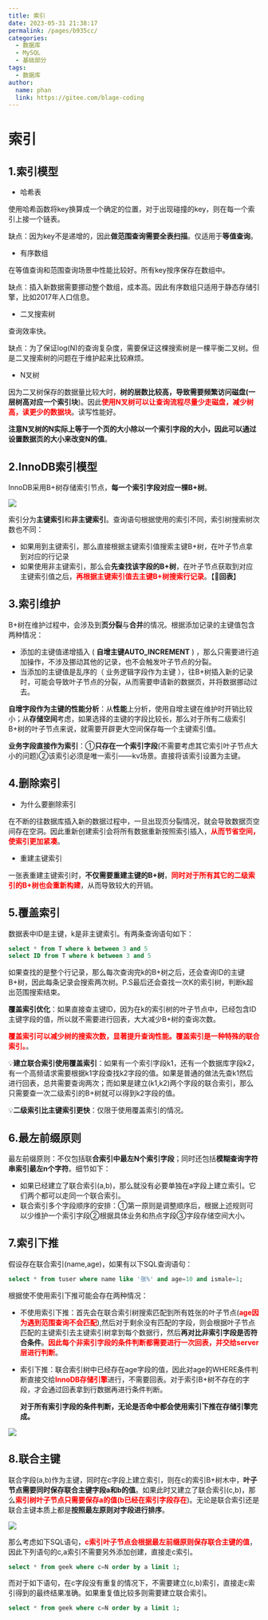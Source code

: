 ```yaml
---
title: 索引
date: 2023-05-31 21:38:17
permalink: /pages/b935cc/
categories:
  - 数据库
  - MySQL
  - 基础部分
tags:
  - 数据库
author: 
  name: phan
  link: https://gitee.com/blage-coding
---
```

# 索引

## 1.索引模型

- 哈希表

使用哈希函数将key换算成一个确定的位置，对于出现碰撞的key，则在每一个索引上接一个链表。

缺点：因为key不是递增的，因此**做范围查询需要全表扫描**。仅适用于**等值查询**。

- 有序数组

在等值查询和范围查询场景中性能比较好。所有key按序保存在数组中。

缺点：插入新数据需要挪动整个数组，成本高。因此有序数组只适用于静态存储引擎，比如2017年人口信息。

- 二叉搜索树

查询效率快。

缺点：为了保证log(N)的查询复杂度，需要保证这棵搜索树是一棵平衡二叉树。但是二叉搜索树的问题在于维护起来比较麻烦。

- N叉树

因为二叉树保存的数据量比较大时，**树的层数比较高，导致需要频繁访问磁盘(一层树高对应一个索引块**)。因此<font color="red">**使用N叉树可以让查询流程尽量少走磁盘，减少树高，读更少的数据块**</font>。读写性能好。

**注意N叉树的N实际上等于一个页的大小除以一个索引字段的大小，因此可以通过设置数据页的大小来改变N的值**。

## 2.InnoDB索引模型

InnoDB采用B+树存储索引节点，**每一个索引字段对应一棵B+树**。

![](https://jsd.cdn.zzko.cn/gh/blage-coding/picx-images-hosting@master/20230601/image.280dtt4o3pj4.webp)

索引分为**主键索引**和**非主键索引**。查询语句根据使用的索引不同，索引树搜索树次数也不同：

- 如果用到主键索引，那么直接根据主键索引值搜索主键B+树，在叶子节点拿到对应的行记录
- 如果使用非主键索引，那么会**先查找该字段的B+树**，在叶子节点获取到对应主键索引值之后，<font color="red">**再根据主键索引值去主键B+树搜索行记录**</font>。【🔑**回表**】

## 3.索引维护

B+树在维护过程中，会涉及到**页分裂**与**合并**的情况。根据添加记录的主键值包含两种情况：

- 添加的主键值递增插入  (  **自增主键AUTO_INCREMENT**  )  ，那么只需要进行追加操作，不涉及挪动其他的记录，也不会触发叶子节点的分裂。
- 当添加的主键值是乱序的（ 业务逻辑字段作为主键 ），往B+树插入新的记录时，可能会导致叶子节点的分裂，从而需要申请新的数据页，并将数据挪动过去。

**自增字段作为主键的性能分析**：从**性能**上分析，使用自增主键在维护时开销比较小；从**存储空间**考虑，如果选择的主键的字段比较长，那么对于所有二级索引B+树的叶子节点来说，就需要开辟更大空间保存每一个主键索引值。

**业务字段直接作为索引**：①**只存在一个索引字段**(不需要考虑其它索引叶子节点大小的问题)②该索引必须是唯一索引——kv场景。直接将该索引设置为主键。

## 4.删除索引

- 为什么要删除索引

在不断的往数据库插入新的数据过程中，一旦出现页分裂情况，就会导致数据页空间存在空洞。因此重新创建索引会将所有数据重新按照索引插入，<font color="red">**从而节省空间，使索引更加紧凑**</font>。

- 重建主键索引

一张表重建主键索引时，**不仅需要重建主键的B+树**，<font color="red">**同时对于所有其它的二级索引的B+树也会重新构建**</font>，从而导致较大的开销。

## 5.覆盖索引

数据表中ID是主键，k是非主键索引。有两条查询语句如下：

```sql
select * from T where k between 3 and 5
select ID from T where k between 3 and 5
```

如果查找的是整个行记录，那么每次查询完k的B+树之后，还会查询ID的主键B+树，因此每条记录会搜索两次树。P.S最后还会查找一次K的索引树，判断k超出范围搜索结束。

**覆盖索引优化**：如果直接查主键ID，因为在k的索引树的叶子节点中，已经包含ID主键字段的值，所以就不需要进行回表，大大减少B+树的查询次数。

<font color="red">**覆盖索引可以减少树的搜索次数，显著提升查询性能。覆盖索引是一种特殊的联合索引。**</font>。

💡**建立联合索引使用覆盖索引**：如果有一个索引字段k1，还有一个数据库字段k2，有一个高频请求需要根据k1字段查找k2字段的值。如果是普通的做法先查k1然后进行回表，总共需要查询两次；而如果是建立(k1,k2)两个字段的联合索引，那么只需要查一次二级索引的B+树就可以得到k2字段的值。

:bulb:**二级索引比主键索引更快**：仅限于使用覆盖索引的情况。

## 6.最左前缀原则

最左前缀原则：不仅包括联**合索引中最左N个索引字段**；同时还包括**模糊查询字符串索引最左n个字符**。细节如下：

- 如果已经建立了联合索引(a,b)，那么就没有必要单独在a字段上建立索引。它们两个都可以走同一个联合索引。
- 联合索引多个字段顺序的安排：①第一原则是调整顺序后，根据上述规则可以少维护一个索引字段②根据具体业务和热点字段③字段存储空间大小。

## 7.索引下推

假设存在联合索引(name,age)，如果有以下SQL查询语句：

```sql
select * from tuser where name like '张%' and age=10 and ismale=1;
```

根据使不使用索引下推可能会存在两种情况：

- 不使用索引下推：首先会在联合索引树搜索匹配到所有姓张的叶子节点(<font color="red">**age因为遇到范围查询不会匹配**</font>),然后对于剩余没有匹配的字段，则会根据叶子节点匹配的主键索引去主键索引树拿到每个数据行，然后**再对比非索引字段是否符合条件**。<font color="red">**因此每个非索引字段的条件判断都需要进行一次回表，并交给server层进行判断**</font>。

- 索引下推：联合索引树中已经存在age字段的值，因此对age的WHERE条件判断直接交给<font color="red">**InnoDB存储引擎**</font>进行，不需要回表。对于索引B+树不存在的字段，才会通过回表拿到行数据再进行条件判断。

  **对于所有索引字段的条件判断，无论是否命中都会使用索引下推在存储引擎完成。**

![](https://jsd.cdn.zzko.cn/gh/blage-coding/picx-images-hosting@master/20230601/image.1nffxgdfwqqo.webp)

## 8.联合主键

联合字段(a,b)作为主键，同时在c字段上建立索引，则在c的索引B+树木中，**叶子节点需要同时保存联合主键字段a和b的值**。如果此时又建立了联合索引(c,b)，那么<font color="red">**索引树叶子节点只需要保存a的值(b已经在索引字段存在**</font>)。无论是联合索引还是联合主键本质上都是**按照最左原则对字段进行排序**。

![](https://jsd.cdn.zzko.cn/gh/blage-coding/picx-images-hosting@master/20230601/image.4iud6ygpggs0.webp)

那么考虑如下SQL语句，<font color="red">**c索引叶子节点会根据最左前缀原则保存联合主键的值**</font>，因此下列语句的c,a索引不需要另外添加创建，直接走c索引。

```sql
select * from geek where c=N order by a limit 1;
```

而对于如下语句，在c字段没有重复的情况下，不需要建立(c,b)索引，直接走c索引得到的最终结果准确。如果重复值比较多则需要建立联合索引。

```sql
select * from geek where c=N order by a limit 1;
```
